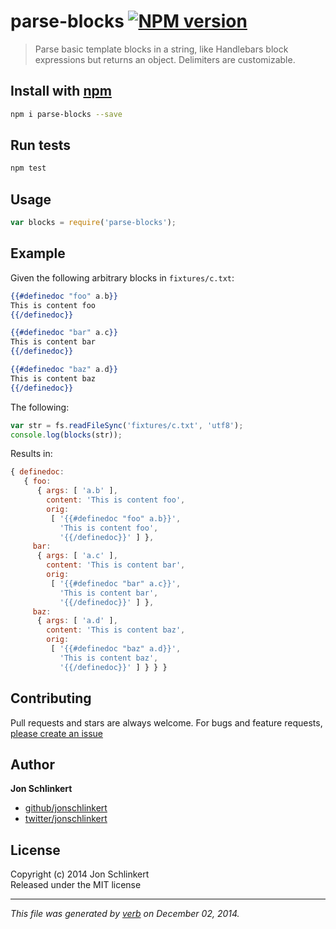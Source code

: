 # parse-blocks [![NPM version](https://badge.fury.io/js/parse-blocks.svg)](http://badge.fury.io/js/parse-blocks)

> Parse basic template blocks in a string, like Handlebars block expressions but returns an object. Delimiters are customizable.

## Install with [npm](npmjs.org)

```bash
npm i parse-blocks --save
```

## Run tests

```bash
npm test
```

## Usage

```js
var blocks = require('parse-blocks');
```

## Example

Given the following arbitrary blocks in `fixtures/c.txt`:

```handlebars
{{#definedoc "foo" a.b}}
This is content foo
{{/definedoc}}

{{#definedoc "bar" a.c}}
This is content bar
{{/definedoc}}

{{#definedoc "baz" a.d}}
This is content baz
{{/definedoc}}
```

The following:

```js
var str = fs.readFileSync('fixtures/c.txt', 'utf8');
console.log(blocks(str));
```

Results in:

```js
{ definedoc:
   { foo:
      { args: [ 'a.b' ],
        content: 'This is content foo',
        orig:
         [ '{{#definedoc "foo" a.b}}',
           'This is content foo',
           '{{/definedoc}}' ] },
     bar:
      { args: [ 'a.c' ],
        content: 'This is content bar',
        orig:
         [ '{{#definedoc "bar" a.c}}',
           'This is content bar',
           '{{/definedoc}}' ] },
     baz:
      { args: [ 'a.d' ],
        content: 'This is content baz',
        orig:
         [ '{{#definedoc "baz" a.d}}',
           'This is content baz',
           '{{/definedoc}}' ] } } }
```


## Contributing
Pull requests and stars are always welcome. For bugs and feature requests, [please create an issue](https://github.com/jonschlinkert/parse-blocks/issues)

## Author

**Jon Schlinkert**
 
+ [github/jonschlinkert](https://github.com/jonschlinkert)
+ [twitter/jonschlinkert](http://twitter.com/jonschlinkert) 

## License
Copyright (c) 2014 Jon Schlinkert  
Released under the MIT license

***

_This file was generated by [verb](https://github.com/assemble/verb) on December 02, 2014._